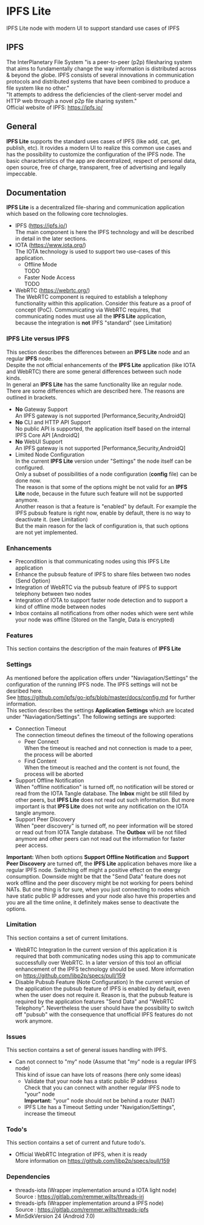 
# IPFS Lite
IPFS Lite node with modern UI to support standard use cases of IPFS


## IPFS
The InterPlanetary File System "is a peer-to-peer (p2p) filesharing system that aims to fundamentally change the way information is distributed across & beyond the globe. IPFS consists of several innovations in communication protocols and distributed systems that have been combined to produce a file system like no other."
<br>
"It attempts to address the deficiencies of the client-server model and HTTP web through a novel p2p file sharing system."
<br>
Official website of IPFS: https://ipfs.io/


## General 
**IPFS Lite** supports the standard uses cases of IPFS (like add, cat, get, publish, etc).
It rovides a modern UI to realize this common use cases and has
the possibility to customize the configuration of the IPFS node.
The basic characteristics of the app are decentralized, respect of personal data,
open source, free of charge, transparent, free of advertising and legally impeccable.



## Documentation

**IPFS Lite** is a decentralized file-sharing and communication application which based on
the following core technologies.
- IPFS (https://ipfs.io/) 
<br>The main component is here the IPFS technology and will be described in detail
in the later sections. 
- IOTA (https://www.iota.org/)
<br>The IOTA technology is used to support two use-cases of this application.
    - Offline Mode 
    <br>TODO
    - Faster Node Access
    <br>TODO
- WebRTC (https://webrtc.org/) 
<br>The WebRTC component is required to establish a telephony functionality within
this application. Consider this feature as a proof of concept (PoC). Communicating via WebRTC 
requires, that communicating nodes must use all the **IPFS Lite** application,  
because the integration is **not** IPFS "standard" (see Limitation)


### **IPFS Lite** versus **IPFS**
This section describes the differences between an **IPFS Lite** node and an regular **IPFS** node.
<br>
Despite the not official enhancements of the **IPFS Lite** application (like IOTA and WebRTC)
there are some general differences between such node kinds.
<br>
In general an **IPFS Lite** has the same functionality like an regular node.
There are some differences which are described here. The reasons are outlined in brackets.
- **No** Gateway Support
<br>An IPFS gateway is not supported [Performance,Security,AndroidQ]
- **No** CLI and HTTP API Support
<br>No public API is supported, the application itself based on the internal IPFS Core API [AndroidQ]
- **No** WebUI Support
<br>An IPFS gateway is not supported [Performance,Security,AndroidQ]
- Limited Node Configuration
<br>In the current **IPFS Lite** version under "Settings" the node itself can be configured.
<br>Only a subset of possibilities of a node configuration (**config** file) can be done now. 
<br>The reason is that some of the options might be not valid for an **IPFS Lite** node, because
in the future such feature will not be supported anymore. 
<br>Another reason is that a feature is "enabled" by default.
For example the IPFS pubsub feature is right now, enable by default, there is no way to deactivate
it. (see Limitation) 
<br>But the main reason for the lack of configuration is, that such options are not yet implemented. 


### Enhancements
- Precondition is that communicating nodes using this IPFS Lite application
- Enhance the pubsub feature of IPFS to share files between two nodes (Send Option)
- Integration of WebRTC via the pubsub feature of IPFS to support telephony between two nodes
- Integration of IOTA to support faster node detection and to support a kind of offline mode
between nodes
- Inbox contains all notifications from other nodes which were sent while your node
was offline (Stored on the Tangle, Data is encrypted)



### Features
This section contains the description of the main features of **IPFS Lite**

### Settings
As mentioned before the application offers under "Naviagation/Settings" the configuration 
of the running IPFS node. The IPFS settings will not be desribed here.
<br>See https://github.com/ipfs/go-ipfs/blob/master/docs/config.md for further information.
<br>This section describes the settings **Application Settings** which are located under
"Naviagation/Settings".
The following settings are supported:
- Connection Timeout
<br>The connection timeout defines the timeout of the following operations
    - Peer Connect
    <br>When the timeout is reached and not connection is made to a peer, the process will be aborted
    - Find Content
    <br>When the timeout is reached and the content is not found, the process will be aborted
- Support Offline Notification
<br>When "offline notification" is turned off, no notification will be stored or read from the 
IOTA Tangle database. The **Inbox** might be still filled by other peers, but **IPFS Lite**
does not read out such information. But more important is that **IPFS Lite** does not write
any notification on the IOTA tangle anymore.
- Support Peer Discovery
<br>When "peer discovery" is turned off, no peer information will be stored or read out from
IOTA Tangle database.  The **Outbox** will be not filled anymore and other peers can not read
out the information for faster peer access.


**Important:**
When both options **Support Offline Notification** and **Support Peer Discovery**
are turned off, the **IPFS Lite** application behaves more like a regular IPFS node.
Switching off might a positive effect on the energy consumption. Downside might be that the "Send Data" 
feature does not work offline and the peer discovery might be not working for peers behind NATs.
But one thing is for sure, when you just connecting to nodes which have static public IP addresses
and your node also have this properties and you are all the time online, it definitely makes
sense to deactivate the options.

### Limitation
This section contains a set of current limitations.
* WebRTC Integration
In the current version of this application it is required that both communicating nodes using 
this app to communicate successfully over WebRTC. In a later version of this tool an official 
enhancement of the IPFS technology should be used.
More information on https://github.com/libp2p/specs/pull/159
* Disable Pubsub Feature (Note Configuration)
In the current version of the application the pubsub feature of IPFS is enabled by default,
even when the user does not require it. Reason is, that the pubsub feature is required by
the application features "Send Data" and "WebRTC Telephony". Nevertheless the user should
have the possibility to switch off "pubsub" with the consequence that unofficial IPFS features
do not work anymore.

### Issues
This section contains a set of general issues handling with IPFS.
- Can not connect to "my" node (Assume that "my" node is a regular IPFS node)
<br> This kind of issue can have lots of reasons (here only some ideas)
    - Validate that your node has a static public IP address
    <br>Check that you can connect with another regular IPFS node to "your" node
    <br>**Important:** "your" node should not be behind a router (NAT)
    - IPFS Lite has a Timeout Setting under "Navigation/Settings", increase the timeout

### Todo's
This section contains a set of current and future todo's.
* Official WebRTC Integration of IPFS, when it is ready
<br>More information on https://github.com/libp2p/specs/pull/159

### Dependencies 
- threads-iota (Wrapper implementation around a IOTA light node)
<br>Source : https://gitlab.com/remmer.wilts/threads-iri
- threads-ipfs (Wrapper implementation around a IPFS node)
<br>Source : https://gitlab.com/remmer.wilts/threads-ipfs
- MinSdkVersion 24 (Android 7.0)

